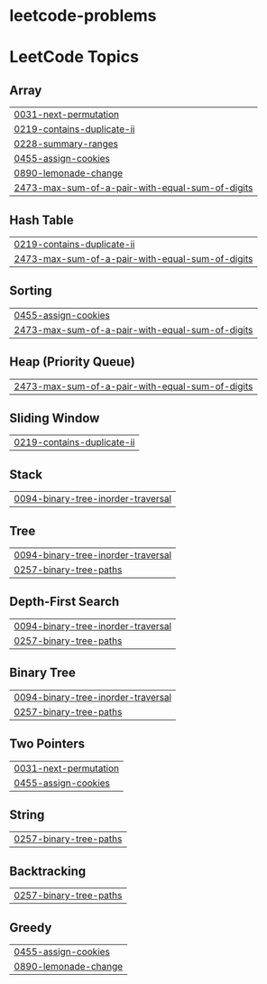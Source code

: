# leetcode-problems
<!---LeetCode Topics Start-->
# LeetCode Topics
## Array
|  |
| ------- |
| [0031-next-permutation](https://github.com/SURYAULAGANATHAN/leetcode-problems/tree/master/0031-next-permutation) |
| [0219-contains-duplicate-ii](https://github.com/SURYAULAGANATHAN/leetcode-problems/tree/master/0219-contains-duplicate-ii) |
| [0228-summary-ranges](https://github.com/SURYAULAGANATHAN/leetcode-problems/tree/master/0228-summary-ranges) |
| [0455-assign-cookies](https://github.com/SURYAULAGANATHAN/leetcode-problems/tree/master/0455-assign-cookies) |
| [0890-lemonade-change](https://github.com/SURYAULAGANATHAN/leetcode-problems/tree/master/0890-lemonade-change) |
| [2473-max-sum-of-a-pair-with-equal-sum-of-digits](https://github.com/SURYAULAGANATHAN/leetcode-problems/tree/master/2473-max-sum-of-a-pair-with-equal-sum-of-digits) |
## Hash Table
|  |
| ------- |
| [0219-contains-duplicate-ii](https://github.com/SURYAULAGANATHAN/leetcode-problems/tree/master/0219-contains-duplicate-ii) |
| [2473-max-sum-of-a-pair-with-equal-sum-of-digits](https://github.com/SURYAULAGANATHAN/leetcode-problems/tree/master/2473-max-sum-of-a-pair-with-equal-sum-of-digits) |
## Sorting
|  |
| ------- |
| [0455-assign-cookies](https://github.com/SURYAULAGANATHAN/leetcode-problems/tree/master/0455-assign-cookies) |
| [2473-max-sum-of-a-pair-with-equal-sum-of-digits](https://github.com/SURYAULAGANATHAN/leetcode-problems/tree/master/2473-max-sum-of-a-pair-with-equal-sum-of-digits) |
## Heap (Priority Queue)
|  |
| ------- |
| [2473-max-sum-of-a-pair-with-equal-sum-of-digits](https://github.com/SURYAULAGANATHAN/leetcode-problems/tree/master/2473-max-sum-of-a-pair-with-equal-sum-of-digits) |
## Sliding Window
|  |
| ------- |
| [0219-contains-duplicate-ii](https://github.com/SURYAULAGANATHAN/leetcode-problems/tree/master/0219-contains-duplicate-ii) |
## Stack
|  |
| ------- |
| [0094-binary-tree-inorder-traversal](https://github.com/SURYAULAGANATHAN/leetcode-problems/tree/master/0094-binary-tree-inorder-traversal) |
## Tree
|  |
| ------- |
| [0094-binary-tree-inorder-traversal](https://github.com/SURYAULAGANATHAN/leetcode-problems/tree/master/0094-binary-tree-inorder-traversal) |
| [0257-binary-tree-paths](https://github.com/SURYAULAGANATHAN/leetcode-problems/tree/master/0257-binary-tree-paths) |
## Depth-First Search
|  |
| ------- |
| [0094-binary-tree-inorder-traversal](https://github.com/SURYAULAGANATHAN/leetcode-problems/tree/master/0094-binary-tree-inorder-traversal) |
| [0257-binary-tree-paths](https://github.com/SURYAULAGANATHAN/leetcode-problems/tree/master/0257-binary-tree-paths) |
## Binary Tree
|  |
| ------- |
| [0094-binary-tree-inorder-traversal](https://github.com/SURYAULAGANATHAN/leetcode-problems/tree/master/0094-binary-tree-inorder-traversal) |
| [0257-binary-tree-paths](https://github.com/SURYAULAGANATHAN/leetcode-problems/tree/master/0257-binary-tree-paths) |
## Two Pointers
|  |
| ------- |
| [0031-next-permutation](https://github.com/SURYAULAGANATHAN/leetcode-problems/tree/master/0031-next-permutation) |
| [0455-assign-cookies](https://github.com/SURYAULAGANATHAN/leetcode-problems/tree/master/0455-assign-cookies) |
## String
|  |
| ------- |
| [0257-binary-tree-paths](https://github.com/SURYAULAGANATHAN/leetcode-problems/tree/master/0257-binary-tree-paths) |
## Backtracking
|  |
| ------- |
| [0257-binary-tree-paths](https://github.com/SURYAULAGANATHAN/leetcode-problems/tree/master/0257-binary-tree-paths) |
## Greedy
|  |
| ------- |
| [0455-assign-cookies](https://github.com/SURYAULAGANATHAN/leetcode-problems/tree/master/0455-assign-cookies) |
| [0890-lemonade-change](https://github.com/SURYAULAGANATHAN/leetcode-problems/tree/master/0890-lemonade-change) |
<!---LeetCode Topics End-->